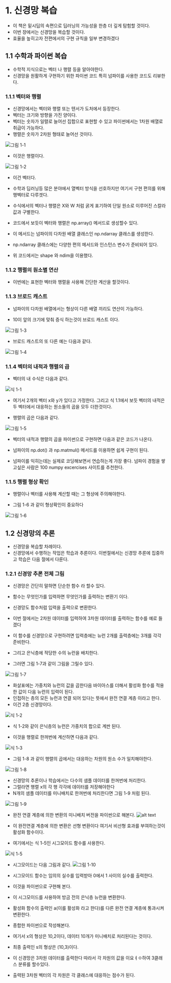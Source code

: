 # 1. 신경망 복습
- 이 책은 밑시딥의 속편으로 딥러닝의 가능성을 한층 더 깊게 탐험할 것이다.
- 이번 장에서는 신경망을 복습할 것이다.
- 효율을 높히고자 전편에서의 구현 규칙을 일부 변경하겠다

## 1.1 수학과 파이썬 복습

- 수학적 지식으로는 벡터 나 행렬 등을 알아야한다.
- 신경망을 원활하게 구현하기  위한 파이썬 코드 특히 넘파이를 사용한 코드도 리뷰한다.


### 1.1.1 벡터와 행렬

- 신경망에서는 벡터와 행렬 또는 텐서가 도처에서 등장한다.
- 벡터는 크기와 방향을 가진 양이다.
- 벡터는 숫자가 일렬로 늘어선 집합으로 표현할 수 있고 파이썬에서는 1차원 배열로 취급이 가능하다.
- 행렬은 숫자가 2차원 형태로 늘어선 것이다.

![그림 1-1](../DLFromScratch2-master/equations_and_figures_2/deep_learning_2_images/fig%201-1.png)
- 이것은 행렬이다.

![그림 1-2](../DLFromScratch2-master/equations_and_figures_2/deep_learning_2_images/fig%201-2.png)
- 이건 벡터다.

- 수학과 딥러닝등 많은 분야에서 열벡터 방식을 선호하지만 여기서 구현 편의를 위해 행벡터로 다루겟다.

- 수식에서의 벡터나 행렬은 X와 W 처럼 굵게 표기하여 단일 원소로 이루어진 스칼라 값과 구별한다.

- 코드에서 보듯이 벡터와 행렬은 np.array() 메서드로 생성할수 있다. 

- 이 메서드는 넘파이의 다차원 배열 클래스인 np.ndarray 클래스를 생성한다.

- np.ndarray 클래스에는 다양한 편의 메서드와 인스턴스 변수가 준비되어 있다.

- 위 코드에서는 shape 와 ndim을 이용했다.

### 1.1.2 행렬의 원소별 연산

- 이번에는 표현한 벡터와 행렬을 사용해 간단한 계산을 할것이다.


### 1.1.3 브로드 캐스트

- 넘파이의 다차원 배열에서는 형상이 다른 배열 끼리도 연산이 가능하다.

- 10이 앞의 크기에 맞춰 증식 하는것이 브로드 캐스트 이다.

![그림 1-3](../DLFromScratch2-master/equations_and_figures_2/deep_learning_2_images/fig%201-3.png)


- 브로드 캐스트의 또 다른 예는 다음과 같다.

![그림 1-4](../DLFromScratch2-master/equations_and_figures_2/deep_learning_2_images/fig%201-4.png)


### 1.1.4 벡터의 내적과 행렬의 곱

- 벡터의 내 수식은 다음과 같다.

![식 1-1](../DLFromScratch2-master/equations_and_figures_2/deep_learning_2_images/e%201-1.png)

- 여기서 2개의 벡터 x와 y가 있다고 가정한다. 그리고 식 1.1에서 보듯 벡터의 내적은 두 벡터에서 대응하는 원소들의 곱을 모두 더한것이다.

- 행렬의 곱은 다음과 같다.

![그림 1-5](../DLFromScratch2-master/equations_and_figures_2/deep_learning_2_images/fig%201-5.png)

- 벡터의 내적과 행렬의 곱을 파이썬으로 구현하면 다음과 같은 코드가 나온다.
- 넘파이의 np.dot() 과 np.matmul() 메서드를 이용하면 쉽게 구현이 된다.

- 넘파이를 익히는데는 실제로 코딩해보면서 연습하는게 가장 좋다. 넘파이 경험을 쌓고싶은 사람은 100 numpy excercises 사이트를 추천한다.

### 1.1.5 행렬 형상 확인

- 행렬이나 벡터를 사용해 계산할 때는 그 형상에 주의해야한다.

- 그림 1-6 과 같이 형상확인이 중요하다

![그림 1-6](../DLFromScratch2-master/equations_and_figures_2/deep_learning_2_images/fig%201-6.png)

## 1.2 신경망의 추론

- 신경망을 복습할 차례이다.
- 신경망에서 수행하는 작업은 학습과 추론이다. 이번절에서는 신경망 추론에 집중하고 학습은 다음 절에서 다룬다.

### 1.2.1 신경망 추론 전체 그림

- 신경망은 간단히 말하면 단순한 함수 라 할수 있다.
- 함수는 무엇인가를 입력하면 무엇인가를 출력하는 변환기 이다.
- 신경망도 함수처럼 입력을 출력으로 변환한다.

- 이번 절에서는 2차원 데이터를 입력하여 3차원 데이터를 출력하는 함수를 예로 들겠다
- 이 함수를 신경망으로 구현하려면 입력층에는 뉴런 2개를 출력층에는 3개를 각각 준비한다.

- 그리고 은닉층에 적당한 수의 뉴런을 배치한다.
- 그러면 그림 1-7과 같이 그림을 그릴수 있다.

![그림 1-7](../DLFromScratch2-master/equations_and_figures_2/deep_learning_2_images/fig%201-7.png)

- 화살표에는 가중치와 뉴런의 값을 곱한다음 바이아스를 더해서 활성화 함수를 적용한 값이 다음 뉴런의 입력이 된다.
- 인접하는 층의 모든 뉴런과 연결 되어 있다는 뜻에서 완전 연결 계층 이라고 한다.
- 이건 2층 신경망이다.

![식 1-2](../DLFromScratch2-master/equations_and_figures_2/deep_learning_2_images/e%201-2.png)

- 식 1-2와 같이 은닉층의 뉴런은 가중치의 합으로 계싼 된다.

- 이것을 행렬로 한꺼번에 계산하면 다음과 같다.

![식 1-3](../DLFromScratch2-master/equations_and_figures_2/deep_learning_2_images/e%201-3.png)

- 그림 1-8 과 같이 행렬의 곱에서는 대응하는 차원의 원소 수가 일치해야한다.

![그림 1-8](../DLFromScratch2-master/equations_and_figures_2/deep_learning_2_images/fig%201-8.png)

- 신경망의 추론이나 학습에서는 다수의 샘플 데이터를 한꺼번에 처리한다.
- 그럴라면 행렬 x의 각 행 각각에 데이터를 저장해야한다
- N개의 샘플 데이터를 미니배치로 한꺼번에 처리한다면 그림 1-9 처럼 된다.

![그림 1-9](../DLFromScratch2-master/equations_and_figures_2/deep_learning_2_images/fig%201-9.png)

 - 완전 연결 계층에 의한 변환의 미니배치 버전을 파이썬으로 해본다.
 ![alt text](image.png)

 - 이 완전연결 계층에 의한 변환은 선형 변환이다 여기서 비선형 효과를 부여하는것이 활성화 함수이다.
 - 여기에서는 식 1-5인 시그모이드 함수를 사용한다.

 ![식 1-5](../DLFromScratch2-master/equations_and_figures_2/deep_learning_2_images/e%201-5.png)

 - 시그모이드는 다음 그림과 같다.
![그림 1-10](../DLFromScratch2-master/equations_and_figures_2/deep_learning_2_images/fig%201-10.png)

- 시그모이드 함수는 임의의 실수를 입력받아 0에서 1 사이의 실수를 출력한다.

- 이것을 파이썬으로 구현해 본다.

- 이 시그모이드를 사용하여 방금 전의 은닉층 뉴런을 변환한다.

- 활성화 함수의 출력인 a(이를 활성화 라고 한다)를 다른 완전 연결 계층에 통과시켜 변환한다.

- 종합한 파이썬으로 작성해본다.
- 여기서 x의 형상은 10,2이다, 데이터 10개가 미니배치로 처리된다는 것이다.
- 최종 출력인 s의 형상은 (10,3)이다.

- 이 신경망은 3차원 데이터를 출력한다 따라서 각 차원의 값을 이요ㅕㅇ하여 3클래스 분류를 할수있다.

- 출력된 3차원 벡터의 각 차원은 각 클래스에 대응하는 점수가 된다.